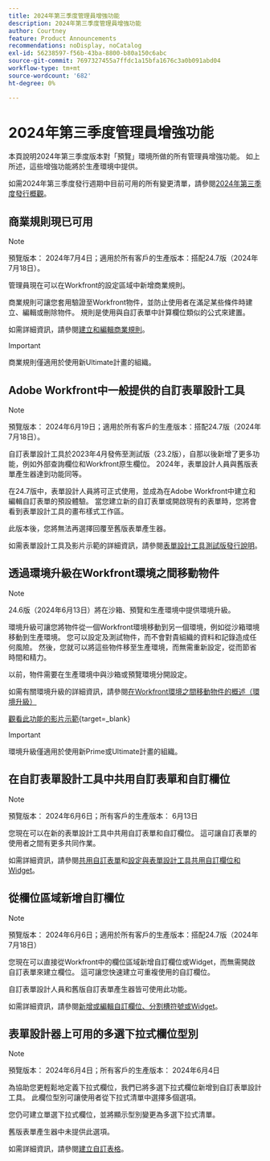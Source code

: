 ```yaml
---
title: 2024年第三季度管理員增強功能
description: 2024年第三季度管理員增強功能
author: Courtney
feature: Product Announcements
recommendations: noDisplay, noCatalog
exl-id: 56238597-f56b-43ba-8800-b80a150c6abc
source-git-commit: 7697327455a7ffdc1a15bfa1676c3a0b091abd04
workflow-type: tm+mt
source-wordcount: '682'
ht-degree: 0%

---
```


# 2024年第三季度管理員增強功能

本頁說明2024年第三季度版本對「預覽」環境所做的所有管理員增強功能。 如上所述，這些增強功能將於生產環境中提供。

如需2024年第三季度發行週期中目前可用的所有變更清單，請參閱[2024年第三季度發行概觀](/help/quicksilver/product-announcements/product-releases/24-q3-release-activity/24-q3-release-overview.md)。

## 商業規則現已可用

>[!NOTE]
>
>預覽版本： 2024年7月4日；適用於所有客戶的生產版本：搭配24.7版（2024年7月18日）。

管理員現在可以在Workfront的設定區域中新增商業規則。

商業規則可讓您套用驗證至Workfront物件，並防止使用者在滿足某些條件時建立、編輯或刪除物件。 規則是使用與自訂表單中計算欄位類似的公式來建置。

如需詳細資訊，請參閱[建立和編輯商業規則](/help/quicksilver/administration-and-setup/set-up-workfront/configure-system-defaults/business-rules.md)。

>[!IMPORTANT]
>
>商業規則僅適用於使用新Ultimate計畫的組織。

## Adobe Workfront中一般提供的自訂表單設計工具

>[!NOTE]
>
>預覽版本： 2024年6月19日；適用於所有客戶的生產版本：搭配24.7版（2024年7月18日）。

自訂表單設計工具於2023年4月發佈至測試版（23.2版），自那以後新增了更多功能，例如外部查詢欄位和Workfront原生欄位。 2024年，表單設計人員與舊版表單產生器達到功能同等。

在24.7版中，表單設計人員將可正式使用，並成為在Adobe Workfront中建立和編輯自訂表單的預設體驗。 當您建立新的自訂表單或開啟現有的表單時，您將會看到表單設計工具的畫布樣式工作區。

此版本後，您將無法再選擇回覆至舊版表單產生器。

如需表單設計工具及影片示範的詳細資訊，請參閱[表單設計工具測試版發行說明](/help/quicksilver/product-announcements/product-releases/23.2-release-activity/23-2-admin-enhancements.md)。

## 透過環境升級在Workfront環境之間移動物件

>[!NOTE]
>
>24.6版（2024年6月13日）將在沙箱、預覽和生產環境中提供環境升級。

環境升級可讓您將物件從一個Workfront環境移動到另一個環境，例如從沙箱環境移動到生產環境。 您可以設定及測試物件，而不會對貴組織的資料和記錄造成任何風險。 然後，您就可以將這些物件移至生產環境，而無需重新設定，從而節省時間和精力。

以前，物件需要在生產環境中與沙箱或預覽環境分開設定。

如需有關環境升級的詳細資訊，請參閱[在Workfront環境之間移動物件的概述（環境升級）](/help/quicksilver/administration-and-setup/set-up-workfront/workfront-testing-environments/environment-promotion-in-wf.md)

[觀看此功能的影片示範](https://video.tv.adobe.com/v/3429735/){target=_blank}

>[!IMPORTANT]
>
>環境升級僅適用於使用新Prime或Ultimate計畫的組織。
>

## 在自訂表單設計工具中共用自訂表單和自訂欄位

>[!NOTE]
>
>預覽版本： 2024年6月6日；所有客戶的生產版本： 6月13日

您現在可以在新的表單設計工具中共用自訂表單和自訂欄位。 這可讓自訂表單的使用者之間有更多共同作業。

如需詳細資訊，請參閱[共用自訂表單](/help/quicksilver/administration-and-setup/customize-workfront/create-manage-custom-forms/share-access-to-a-custom-form.md)和[設定與表單設計工具共用自訂欄位和Widget](/help/quicksilver/administration-and-setup/customize-workfront/create-manage-custom-forms/form-designer/manage-a-form/share-custom-fields.md)。

## 從欄位區域新增自訂欄位

>[!NOTE]
>
>預覽版本： 2024年6月6日；適用於所有客戶的生產版本：搭配24.7版（2024年7月18日）

您現在可以直接從Workfront中的欄位區域新增自訂欄位或Widget，而無需開啟自訂表單來建立欄位。 這可讓您快速建立可重複使用的自訂欄位。

自訂表單設計人員和舊版自訂表單產生器皆可使用此功能。

如需詳細資訊，請參閱[新增或編輯自訂欄位、分割槽符號或Widget](/help/quicksilver/administration-and-setup/customize-workfront/create-manage-custom-forms/edit-a-custom-field.md)。

## 表單設計器上可用的多選下拉式欄位型別

>[!NOTE]
>
>預覽版本： 2024年6月4日；所有客戶的生產版本： 2024年6月4日

為協助您更輕鬆地定義下拉式欄位，我們已將多選下拉式欄位新增到自訂表單設計工具。 此欄位型別可讓使用者從下拉式清單中選擇多個選項。

您仍可建立單選下拉式欄位，並將顯示型別變更為多選下拉式清單。

舊版表單產生器中未提供此選項。

如需詳細資訊，請參閱[建立自訂表格](/help/quicksilver/administration-and-setup/customize-workfront/create-manage-custom-forms/form-designer/design-a-form/design-a-form.md)。
